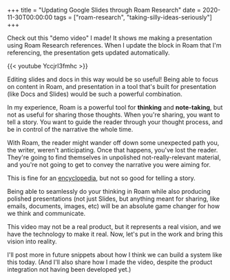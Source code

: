 +++
title = "Updating Google Slides through Roam Research"
date = 2020-11-30T00:00:00
tags = ["roam-research", "taking-silly-ideas-seriously"]
+++

Check out this "demo video" I made! It shows me making a presentation using Roam Research references. When I update the block in Roam that I'm referencing, the presentation gets updated automatically.

{{< youtube YccjrI3fmhc >}}

Editing slides and docs in this way would be so useful! Being able to focus on content in Roam, and presentation in a tool that's built for presentation (like Docs and Slides) would be such a powerful combination.

In my experience, Roam is a powerful tool for __thinking__ and __note-taking__, but not as useful for sharing those thoughts. When you're sharing, you want to tell a story. You want to guide the reader through your thought process, and be in control of the narrative the whole time.

With Roam, the reader might wander off down some unexpected path you, the writer, weren't anticipating. Once that happens, you've lost the reader. They're going to find themselves in unpolished not-really-relevant material, and you're not going to get to convey the narrative you were aiming for.

This is fine for an [encyclopedia](http://en.wikipedia.org/), but not so good for telling a story.

Being able to seamlessly do your thinking in Roam while also producing polished presentations (not just Slides, but anything meant for sharing, like emails, documents, images, etc) will be an absolute game changer for how we think and communicate.

This video may not be a real product, but it represents a real vision, and we have the technology to make it real. Now, let's put in the work and bring this vision into reality.

I'll post more in future snippets about how I think we can build a system like this today. (And I'll also share how I made the video, despite the product integration not having been developed yet.)
